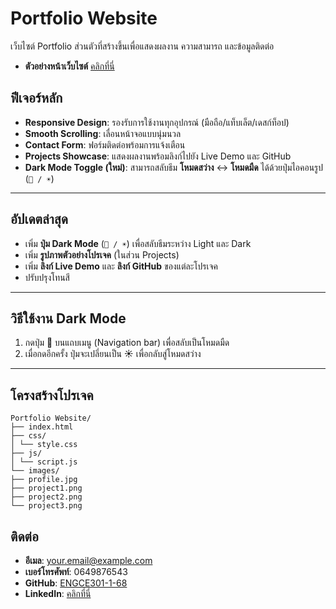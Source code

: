 # Portfolio Website

เว็บไซต์ Portfolio ส่วนตัวที่สร้างขึ้นเพื่อแสดงผลงาน ความสามารถ และข้อมูลติดต่อ
- **ตัวอย่างหน้าเว็บไซต์** [คลิกที่นี่](https://visionary-florentine-66979d.netlify.app/)
## ฟีเจอร์หลัก
- **Responsive Design**: รองรับการใช้งานทุกอุปกรณ์ (มือถือ/แท็บเล็ต/เดสก์ท็อป)
- **Smooth Scrolling**: เลื่อนหน้าจอแบบนุ่มนวล
- **Contact Form**: ฟอร์มติดต่อพร้อมการแจ้งเตือน
- **Projects Showcase**: แสดงผลงานพร้อมลิงก์ไปยัง Live Demo และ GitHub
- **Dark Mode Toggle (ใหม่)**: สามารถสลับธีม **โหมดสว่าง** ↔ **โหมดมืด** ได้ด้วยปุ่มไอคอนรูป (`🌙 / ☀️`)

---

## **อัปเดตล่าสุด**
- เพิ่ม **ปุ่ม Dark Mode** (`🌙 / ☀️`) เพื่อสลับธีมระหว่าง Light และ Dark
- เพิ่ม **รูปภาพตัวอย่างโปรเจค** (ในส่วน Projects)
- เพิ่ม **ลิงก์ Live Demo** และ **ลิงก์ GitHub** ของแต่ละโปรเจค
- ปรับปรุงโทนสี

---

## **วิธีใช้งาน Dark Mode**
1. กดปุ่ม **🌙** บนแถบเมนู (Navigation bar) เพื่อสลับเป็นโหมดมืด
2. เมื่อกดอีกครั้ง ปุ่มจะเปลี่ยนเป็น **☀️** เพื่อกลับสู่โหมดสว่าง

---

## **โครงสร้างโปรเจค**
```
Portfolio Website/
├── index.html
├── css/
│ └── style.css
├── js/
│ └── script.js
└── images/
├── profile.jpg
├── project1.png
├── project2.png
└── project3.png
```
## **ติดต่อ**
- **อีเมล**: your.email@example.com
- **เบอร์โทรศัพท์**: 0649876543
- **GitHub**: [ENGCE301-1-68](https://github.com/ENGCE301-1-68)
- **LinkedIn**: [คลิกที่นี่](https://www.linkedin.com)
